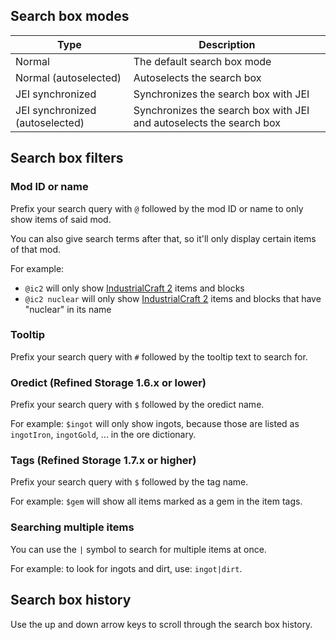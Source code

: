 ## Search box modes
|Type|Description|
|----|-------|
|Normal|The default search box mode|
|Normal (autoselected)|Autoselects the search box|
|JEI synchronized|Synchronizes the search box with JEI|
|JEI synchronized (autoselected)|Synchronizes the search box with JEI and autoselects the search box|

## Search box filters
### Mod ID or name
Prefix your search query with `@` followed by the mod ID or name to only show items of said mod.

You can also give search terms after that, so it'll only display certain items of that mod.

For example:
- `@ic2` will only show [IndustrialCraft 2](https://minecraft.curseforge.com/projects/industrial-craft) items and blocks
- `@ic2 nuclear` will only show [IndustrialCraft 2](https://minecraft.curseforge.com/projects/industrial-craft) items and blocks that have "nuclear" in its name

### Tooltip
Prefix your search query with `#` followed by the tooltip text to search for.

### Oredict (Refined Storage 1.6.x or lower)
Prefix your search query with `$` followed by the oredict name.

For example: `$ingot` will only show ingots, because those are listed as `ingotIron`, `ingotGold`, ... in the ore dictionary.

### Tags (Refined Storage 1.7.x or higher)
Prefix your search query with `$` followed by the tag name.

For example: `$gem` will show all items marked as a gem in the item tags.

### Searching multiple items
You can use the `|` symbol to search for multiple items at once.

For example: to look for ingots and dirt, use: `ingot|dirt`.

## Search box history
Use the up and down arrow keys to scroll through the search box history.